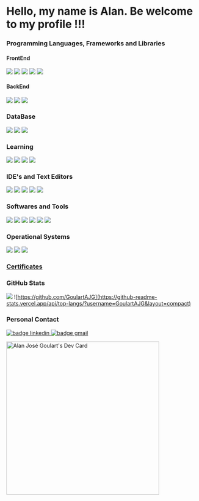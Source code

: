 # Hello, my name is Alan. Be welcome to my profile !!!

### Programming Languages, Frameworks and Libraries

#### FrontEnd

![](https://bit.ly/3Eztv2T)
![](https://bit.ly/3z2qLKi)
![](https://img.shields.io/badge/SASS-CC6699?style=for-the-badge&logo=SASS&logoColor=white)
![](https://bit.ly/3mydYub)
![](https://img.shields.io/badge/bootstrap-7952B3?style=for-the-badge&logo=bootstrap&logoColor=FFFFFF)

#### BackEnd

![](https://img.shields.io/badge/java-007396?style=for-the-badge&logo=java&logoColor=FFFFFF)
![](https://img.shields.io/badge/C%23-239120?style=for-the-badge&logo=csharp&logoColor=FFFFFF)
![](https://img.shields.io/badge/.NET-5C2D91?style=for-the-badge&logo=.net&logoColor=white)

### DataBase

![](https://img.shields.io/badge/MySQL-4479A1?style=for-the-badge&logo=mysql&logoColor=FFFFFF)
![](https://img.shields.io/badge/SQLServer-CC2927?style=for-the-badge&logo=java&logoColor=FFFFFF)
![](https://img.shields.io/badge/firebase-FFDA28?style=for-the-badge&logo=firebase&logoColor=FFFFFF)

### Learning

![](https://img.shields.io/badge/typescript-%23007ACC.svg?style=for-the-badge&logo=typescript&logoColor=white)
![](https://img.shields.io/badge/nodejs-339933?style=for-the-badge&logo=node.js&logoColor=FFFFFF)
![](https://bit.ly/3FzMn3l)
![](https://img.shields.io/badge/microsoft%20azure-0078D4?style=for-the-badge&logo=microsoftazure&logoColor=FFFFFF)

### IDE's and Text Editors

![](https://img.shields.io/badge/vsCode-007ACC?style=for-the-badge&logo=visualstudiocode&logoColor=FFFFFF)
![](https://img.shields.io/badge/visual%20studio-5C2D91?style=for-the-badge&logo=visualstudio&logoColor=FFFFFF)
![](https://img.shields.io/badge/intellij%20idea-000000?style=for-the-badge&logo=intellijidea&logoColor=FFFFFF)
![](https://img.shields.io/badge/atom.io-66595C?style=for-the-badge&logo=atom&logoColor=FFFFFF)
![](https://img.shields.io/badge/notepad%2B%2B-52E59A?style=for-the-badge&logo=notepadplusplus&logoColor=FFFFFF)

### Softwares and Tools

![](https://img.shields.io/badge/figma-F24E1E?style=for-the-badge&logo=figma&logoColor=FFFFFF)
![](https://img.shields.io/badge/git-F05032?style=for-the-badge&logo=git&logoColor=FFFFFF)
![](https://img.shields.io/badge/github-181717?style=for-the-badge&logo=github&logoColor=FFFFFF)
![](https://img.shields.io/badge/MySQL%20Workbench-4479A1?style=for-the-badge&logo=mysql&logoColor=FFFFFF)
![](https://img.shields.io/badge/npm-CB3837?style=for-the-badge&logo=npm&logoColor=FFFFFF)
![](https://img.shields.io/badge/yarn-2C8EBB?style=for-the-badge&logo=yarn&logoColor=FFFFFF)

### Operational Systems

![](https://img.shields.io/badge/ubuntu-E95420?style=for-the-badge&logo=ubuntu&logoColor=FFFFFF)
![](https://img.shields.io/badge/fedora-072b61?style=for-the-badge&logo=linux&logoColor=FFFFFF)
![](https://img.shields.io/badge/windows-0078D6?style=for-the-badge&logo=windows&logoColor=FFFFFF)

### [Certificates](https://github.com/AlanGoulart/Certificados)

### GitHub Stats

![](https://github-readme-stats.vercel.app/api?username=GoulartAJG&show_icons=true&theme=radical)
![https://github.com/GoulartAJG](https://github-readme-stats.vercel.app/api/top-langs/?username=GoulartAJG&layout=compact)

### Personal Contact

<a href="https://www.linkedin.com/in/alangoulartdev/">
<img src="https://img.shields.io/badge/-AlanGoulart-blue?style=flat&logo=Linkedin&logoColor=white" alt="badge linkedin">
</a>
<a href="mailto:alanj.goulart@gmail.com">
<img src="https://img.shields.io/badge/-alanj.goulart@gmail.com-red?style=flat&logo=Gmail&logoColor=white" alt="badge gmail">
</a>

<a href="https://app.daily.dev/GoulartAJG"><img src="https://api.daily.dev/devcards/b4d352d5120944cabb55594464439cad.png?r=a6v" width="400" alt="Alan José Goulart's Dev Card"/></a>
